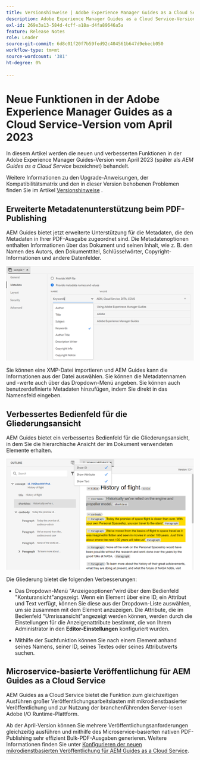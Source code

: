 ```yaml
---
title: Versionshinweise | Adobe Experience Manager Guides as a Cloud Service, Version April 2023
description: Adobe Experience Manager Guides as a Cloud Service-Version vom April 2023
exl-id: 269e3a13-584d-4cff-a18a-d4fa89646a5a
feature: Release Notes
role: Leader
source-git-commit: 6d8c01f20f7b59fed92c404561b647d9ebecb050
workflow-type: tm+mt
source-wordcount: '381'
ht-degree: 0%

---
```


# Neue Funktionen in der Adobe Experience Manager Guides as a Cloud Service-Version vom April 2023

In diesem Artikel werden die neuen und verbesserten Funktionen in der Adobe Experience Manager Guides-Version vom April 2023 (später als *AEM Guides as a Cloud Service* bezeichnet) behandelt.

Weitere Informationen zu den Upgrade-Anweisungen, der Kompatibilitätsmatrix und den in dieser Version behobenen Problemen finden Sie im Artikel [Versionshinweise](release-notes-2023-4-0.md) .

## Erweiterte Metadatenunterstützung beim PDF-Publishing

AEM Guides bietet jetzt erweiterte Unterstützung für die Metadaten, die den Metadaten in Ihrer PDF-Ausgabe zugeordnet sind. Die Metadatenoptionen enthalten Informationen über das Dokument und seinen Inhalt, wie z. B. den Namen des Autors, den Dokumenttitel, Schlüsselwörter, Copyright-Informationen und andere Datenfelder.

<img src="assets/pdf-metadata.png" alt=" native PDF-Metadaten">

Sie können eine XMP-Datei importieren und AEM Guides kann die Informationen aus der Datei auswählen. Sie können die Metadatennamen und -werte auch über das Dropdown-Menü angeben. Sie können auch benutzerdefinierte Metadaten hinzufügen, indem Sie direkt in das Namensfeld eingeben.


## Verbessertes Bedienfeld für die Gliederungsansicht

AEM Guides bietet ein verbessertes Bedienfeld für die Gliederungsansicht, in dem Sie die hierarchische Ansicht der im Dokument verwendeten Elemente erhalten.

<img src="assets/select-element-content-outline-view_cs.png" alt=" native PDF-Metadaten">

Die Gliederung bietet die folgenden Verbesserungen:

* Das Dropdown-Menü &quot;Anzeigeoptionen&quot;wird über dem Bedienfeld &quot;Konturansicht&quot;angezeigt. Wenn ein Element über eine ID, ein Attribut und Text verfügt, können Sie diese aus der Dropdown-Liste auswählen, um sie zusammen mit dem Element anzuzeigen. Die Attribute, die im Bedienfeld &quot;Umrissansicht&quot;angezeigt werden können, werden durch die Einstellungen für die Anzeigenattribute bestimmt, die von Ihrem Administrator in den **Editor-Einstellungen** konfiguriert wurden.

* Mithilfe der Suchfunktion können Sie nach einem Element anhand seines Namens, seiner ID, seines Textes oder seines Attributwerts suchen.


## Microservice-basierte Veröffentlichung für AEM Guides as a Cloud Service

AEM Guides as a Cloud Service bietet die Funktion zum gleichzeitigen Ausführen großer Veröffentlichungsarbeitslasten mit mikrodienstbasierter Veröffentlichung und zur Nutzung der branchenführenden Server-losen Adobe I/O Runtime-Plattform.

Ab der April-Version können Sie mehrere Veröffentlichungsanforderungen gleichzeitig ausführen und mithilfe des Microservice-basierten nativen PDF-Publishing sehr effizient Bulk-PDF-Ausgaben generieren.
Weitere Informationen finden Sie unter [Konfigurieren der neuen mikrodienstbasierten Veröffentlichung für AEM Guides as a Cloud Service](../knowledge-base/publishing/configure-microservices.md).

